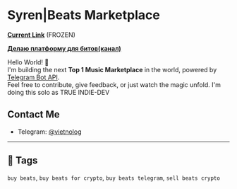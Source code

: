 # Syren|Beats Marketplace 
[**Current Link**](https://t.me/OctarynBot) (FROZEN)

[**Делаю платформу для битов(канал)**](https://t.me/syrenpath)

Hello World! 👋  
I'm building the next **Top 1 Music Marketplace** in the world, powered by [Telegram Bot API](https://core.telegram.org/bots/api).  
 Feel free to contribute, give feedback, or just watch the magic unfold. I'm doing this solo as TRUE INDIE-DEV 


##  Contact Me
- Telegram: [@vietnolog](https://t.me/vietnolog)

---

## 🔖 Tags
`buy beats`, `buy beats for crypto`, `buy beats telegram`, `sell beats crypto`


